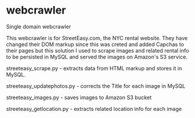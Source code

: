 # webcrawler
Single domain webcrawler

This webcrawler is for StreetEasy.com, the NYC rental website. They have changed their DOM markup since this was creted and added Capchas to their pages but this solution I used to scrape images and related rental info to be persisted in MySQL and served the images on Amazon's S3 service. 



streeteasy_scrape.py - extracts data from HTML markup and stores it in MySQL.

streeteasy_updatephotos.py - corrects the Title for each image in MySQL

streeteasy_images.py - saves images to Amazon S3 bucket

streeteasy_getlocation.py - extracts related location info for each image





